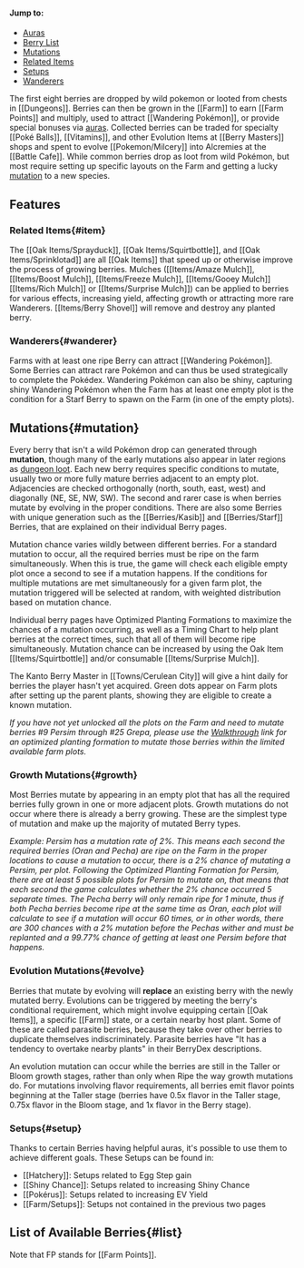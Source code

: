 #### Jump to:
* [Auras](#aura)
* [Berry List](#list)
* [Mutations](#mutation)
* [Related Items](#item)
* [Setups](#setup)
* [Wanderers](#wanderer)

The first eight berries are dropped by wild pokemon or looted from chests in [[Dungeons]]. Berries can then be grown in the [[Farm]] to earn [[Farm Points]] and multiply, used to attract [[Wandering Pokémon]], or provide special bonuses via [auras](#aura).  Collected berries can be traded for specialty [[Poké Balls]], [[Vitamins]], and other Evolution Items at [[Berry Masters]] shops and spent to evolve [[Pokemon/Milcery]] into Alcremies at the [[Battle Cafe]].  While common berries drop as loot from wild Pokémon, but most require setting up specific layouts on the Farm and getting a lucky [mutation](#mutation) to a new species.

## Features
### Related Items{#item}

The [[Oak Items/Sprayduck]], [[Oak Items/Squirtbottle]], and [[Oak Items/Sprinklotad]] are all [[Oak Items]] that speed up or otherwise improve the process of growing berries.  Mulches ([[Items/Amaze Mulch]], [[Items/Boost Mulch]], [[Items/Freeze Mulch]], [[Items/Gooey Mulch]] [[Items/Rich Mulch]] or [[Items/Surprise Mulch]]) can be applied to berries for various effects, increasing yield, affecting growth or attracting more rare Wanderers.  [[Items/Berry Shovel]] will remove and destroy any planted berry.

### Wanderers{#wanderer}

Farms with at least one ripe Berry can attract [[Wandering Pokémon]]. Some Berries can attract rare Pokémon and can thus be used strategically to complete the Pokédex. Wandering Pokémon can also be shiny, capturing shiny Wandering Pokémon when the Farm has at least one empty plot is the condition for a Starf Berry to spawn on the Farm (in one of the empty plots).

## Mutations{#mutation}

 Every berry that isn't a wild Pokémon drop can generated through **mutation**, though many of the early mutations also appear in later regions as [dungeon loot](#!Dungeons#chest).  Each new berry requires specific conditions to mutate, usually two or more fully mature berries adjacent to an empty plot. Adjacencies are checked orthogonally (north, south, east, west) and diagonally (NE, SE, NW, SW).  The second and rarer case is when berries mutate by evolving in the proper conditions. There are also some Berries with unique generation such as the [[Berries/Kasib]] and [[Berries/Starf]] Berries, that are explained on their individual Berry pages.

Mutation chance varies wildly between different berries.  For a standard mutation to occur, all the required berries must be ripe on the farm simultaneously. When this is true, the game will check each eligible empty plot once a second to see if a mutation happens. If the conditions for multiple mutations are met simultaneously for a given farm plot, the mutation triggered will be selected at random, with weighted distribution based on mutation chance.

Individual berry pages have Optimized Planting Formations to maximize the chances of a mutation occurring, as well as a Timing Chart to help plant berries at the correct times, such that all of them will become ripe simultaneously.  Mutation chance can be increased by using the Oak Item [[Items/Squirtbottle]] and/or consumable [[Items/Surprise Mulch]].

The Kanto Berry Master in [[Towns/Cerulean City]] will give a hint daily for berries the player hasn't yet acquired.  Green dots appear on Farm plots after setting up the parent plants, showing they are eligible to create a known mutation.

_If you have not yet unlocked all the plots on the Farm and need to mutate berries #9 Persim through #25 Grepa, please use the [Walkthrough](https://docs.google.com/document/d/1TE5cAKSlA7TAliA001_mIiO1odZ6e4yUEMre0GBW1to/edit?usp=sharing)  link for an optimized planting formation to mutate those berries within the limited available farm plots._

### Growth Mutations{#growth}

Most Berries mutate by appearing in an empty plot that has all the required berries fully grown in one or more adjacent plots. Growth mutations do not occur where there is already a berry growing.  These are the simplest type of mutation and make up the majority of mutated Berry types.

_Example: Persim has a mutation rate of 2%. This means each second the required berries (Oran and Pecha) are ripe on the Farm in the proper locations to cause a mutation to occur, there is a 2% chance of mutating a Persim, per plot. Following the Optimized Planting Formation for Persim, there are at least 5 possible plots for Persim to mutate on, that means that each second the game calculates whether the 2% chance occurred 5 separate times. The Pecha berry will only remain ripe for 1 minute, thus if both Pecha berries become ripe at the same time as Oran, each plot will calculate to see if a mutation will occur 60 times, or in other words, there are 300 chances with a 2% mutation before the Pechas wither and must be replanted and a 99.77% chance of getting at least one Persim before that happens._

### Evolution Mutations{#evolve}

Berries that mutate by evolving will **replace** an existing berry with the newly mutated berry.  Evolutions can be triggered by meeting the berry's conditional requirement, which might involve equipping certain [[Oak Items]], a specific [[Farm]] state, or a certain nearby host plant.  Some of these are called parasite berries, because they take over other berries to duplicate themselves indiscriminately.  Parasite berries have "It has a tendency to overtake nearby plants" in their BerryDex descriptions.

An evolution mutation can occur while the berries are still in the Taller or Bloom growth stages, rather than only when Ripe the way growth mutations do.  For mutations involving flavor requirements, all berries emit flavor points beginning at the Taller stage (berries have 0.5x flavor in the Taller stage, 0.75x flavor in the Bloom stage, and 1x flavor in the Berry stage).

### Setups{#setup}

Thanks to certain Berries having helpful auras, it's possible to use them to achieve different goals. These Setups can be found in:
- [[Hatchery]]: Setups related to Egg Step gain
- [[Shiny Chance]]: Setups related to increasing Shiny Chance
- [[Pokérus]]: Setups related to increasing EV Yield
- [[Farm/Setups]]: Setups not contained in the previous two pages

## List of Available Berries{#list}

Note that FP stands for [[Farm Points]].